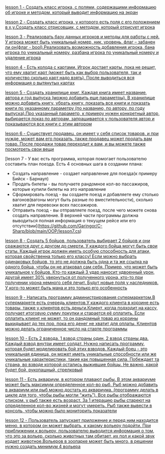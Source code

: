 [lesson 1 - Создать класс игрока, с полями, содержащими информацию об игроке и методом, который выводит информацию на экран](https://github.com/Garingor/C-Sharp/blob/main/OOP/lesson1.cs)

[lesson 2 - Создать класс игрока, у которого есть поля с его положением в x,y.Создать класс отрисовщик, с методом, который отрисует игрока](https://github.com/Garingor/C-Sharp/blob/main/OOP/lesson2.cs)

[lesson 3 - Реализовать базу данных игроков и методы для работы с ней. У игрока может быть уникальный номер, ник, уровень, флаг – забанен ли он(флаг - bool).Реализовать возможность добавления игрока, бана игрока по уникальный номеру, разбана игрока по уникальный номеру и удаление игрока](https://github.com/Garingor/C-Sharp/blob/main/OOP/lesson3.cs)

[lesson 4 - Есть колода с картами. Игрок достает карты, пока не решит, что ему хватит карт (может быть как выбор пользователя, так и количество сколько карт надо взять). После выводиться вся информация о вытянутых картах](https://github.com/Garingor/C-Sharp/blob/main/OOP/lesson4.cs)

[lesson 5 - Создать хранилище книг. Каждая книга имеет название, автора и год выпуска (можно добавить еще параметры). В хранилище можно добавить книгу, убрать книгу, показать все книги и показать книги по указанному параметру (по названию, по автору, по году выпуска).Про указанный параметр, к примеру нужен конкретный автор, выбирается показ по авторам, запрашивается у пользователя автор и показываются все книги с этим автором](https://github.com/Garingor/C-Sharp/blob/main/OOP/lesson5.cs)

[lesson 6 - Существует продавец, он имеет у себя список товаров, и при нужде, может вам его показать, также продавец может продать вам товар. После продажи товар переходит к вам, и вы можете также посмотреть свои вещи](https://github.com/Garingor/C-Sharp/blob/main/OOP/lesson6.cs)

[lesson 7 - У вас есть программа, которая помогает пользователю составить план поезда.
Есть 4 основных шага в создании плана:
- Создать направление - создает направление для поезда(к примеру Бийск - Барнаул)
- Продать билеты - вы получаете рандомное кол-во пассажиров, которые купили билеты на это направление
- Сформировать поезд - вы создаете поезд и добавляете ему столько вагонов(вагоны могут быть разные по вместительности), сколько хватит для перевозки всех пассажиров.
- Отправить поезд - вы отправляете поезд, после чего можете снова создать направление.
В верхней части программы должна выводиться полная информация о текущем рейсе или его отсутствии](https://github.com/Garingor/C-Sharp/blob/main/OOP/lesson7.cs)

[lesson 8 - Создать 5 бойцов, пользователь выбирает 2 бойцов и они сражаются друг с другом до смерти. У каждого бойца могут быть свои статы. 
Каждый игрок должен иметь особую способность для атаки, которая свойственна только его классу!
Если можно выбрать одинаковых бойцов, то это не должна быть одна и та же ссылка на одного бойца, чтобы он не атаковал сам себя.
Пример, что может быть уникальное у бойцов. Кто-то каждый 3 удар наносит удвоенный урон, другой имеет 30% увернуться от полученного урона, кто-то при получении урона немного себя лечит. Будут новые поля у наследников. У кого-то может быть мана и это только его особенность](https://github.com/Garingor/C-Sharp/blob/main/OOP/lesson8.cs)

[lesson 9 - Написать программу администрирования супермаркетом.В супермаркете есть очередь клиентов.У каждого клиента в корзине есть товары, также у клиентов есть деньги.Клиент, когда подходит на кассу, получает итоговую сумму покупки и старается её оплатить. Если оплатить клиент не может, то он рандомный товар из корзины выкидывает до тех пор, пока его денег не хватит для оплаты. Клиентов можно делать ограниченное число на старте программы](https://github.com/Garingor/C-Sharp/blob/main/OOP/lesson9.cs)

[lesson 10 - Есть 2 взвода. 1 взвод страны один, 2 взвод страны два. Каждый взвод внутри имеет солдат. Нужно написать программу, которая будет моделировать бой этих взводов. Каждый боец - это уникальная единица, он может иметь уникальные способности или же уникальные характеристики, такие как повышенная сила. Побеждает та страна, во взводе которой остались выжившие бойцы. Не важно, какой будет бой, рукопашный, стрелковый](https://github.com/Garingor/C-Sharp/blob/main/OOP/lesson10.cs)

[lesson 11 - Есть аквариум, в котором плавают рыбы. В этом аквариуме может быть максимум определенное кол-во рыб. Рыб можно добавить в аквариум или рыб можно достать из аквариума. (программу делать в цикле для того, чтобы рыбы могли “жить”). Все рыбы отображаются списком, у рыб также есть возраст. За 1 итерацию рыбы стареют на определенное кол-во жизней и могут умереть. Рыб также вывести в консоль, чтобы можно было мониторить показатели](https://github.com/Garingor/C-Sharp/blob/main/OOP/lesson11.cs)

[lesson 12 - Пользователь запускает приложение и перед ним находится меню, в котором он может выбрать, к какому вольеру подойти. При приближении к вольеру, пользователю выводится информация о том, что это за вольер, сколько животных там обитает, их пол и какой звук издает животное.Вольеров в зоопарке может быть много, в решении нужно создать минимум 4 вольера](https://github.com/Garingor/C-Sharp/blob/main/OOP/lesson12.cs)
